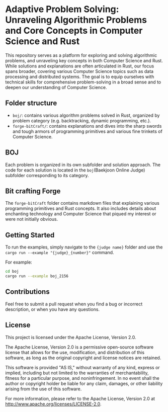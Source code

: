 # Adaptive Problem Solving: Unraveling Algorithmic Problems and Core Concepts in Computer Science and Rust

This repository serves as a platform for exploring and solving algorithmic problems, and unraveling key concepts in both Computer Science and Rust. While solutions and explanations are often articulated in Rust, our focus spans broader, covering various Computer Science topics such as data processing and distributed systems. The goal is to equip ourselves with technical skills for comprehensive problem-solving in a broad sense and to deepen our understanding of Computer Science.

## Folder structure

- `boj/`: contains various algorithm problems solved in Rust,
  organized by problem category (e.g. backtracking, dynamic programming, etc.).
- `forge-bitCraft/`: contains explanations and dives into the sharp swords and tough armors of programming primitives and various fine trinkets of Computer Science.

## BOJ

Each problem is organized in its own subfolder and solution approach.
The code for each solution is located in the `boj`(Baekjoon Online Judge)
subfolder corresponding to its category.

## Bit crafting Forge

The `forge-bitCraft` folder contains markdown files that explaining various programming primitives and Rust concepts. It also includes details about enchanting technology and Computer Science that piqued my interest or were not initially obvious.

## Getting Started

To run the examples, simply navigate to the `{judge name}` folder and use the   
`cargo run --example "{judge}_{number}"` command.  

For example:

```bash
cd boj
cargo run --example boj_2156
```

## Contributions

Feel free to submit a pull request when you find a bug or incorrect description, or when you have any questions.

## License

This project is licensed under the Apache License, Version 2.0.

The Apache License, Version 2.0 is a permissive open-source software license that allows for the use,
modification, and distribution of this software, as long as the original copyright and license notices are retained.

This software is provided "AS IS," without warranty of any kind, express or implied,
including but not limited to the warranties of merchantability, fitness for a particular purpose,
and noninfringement. In no event shall the author or copyright holder be liable for any claim,
damages, or other liability arising from the use of this software.

For more information, please refer to the Apache License,
Version 2.0 at http://www.apache.org/licenses/LICENSE-2.0.
